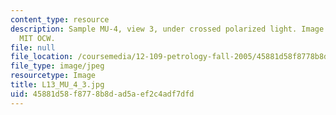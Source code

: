 ```yaml
---
content_type: resource
description: Sample MU-4, view 3, under crossed polarized light. Image courtesy of
  MIT OCW.
file: null
file_location: /coursemedia/12-109-petrology-fall-2005/45881d58f8778b8dad5aef2c4adf7dfd_L13_MU_4_3.jpg
file_type: image/jpeg
resourcetype: Image
title: L13_MU_4_3.jpg
uid: 45881d58-f877-8b8d-ad5a-ef2c4adf7dfd
---
```

